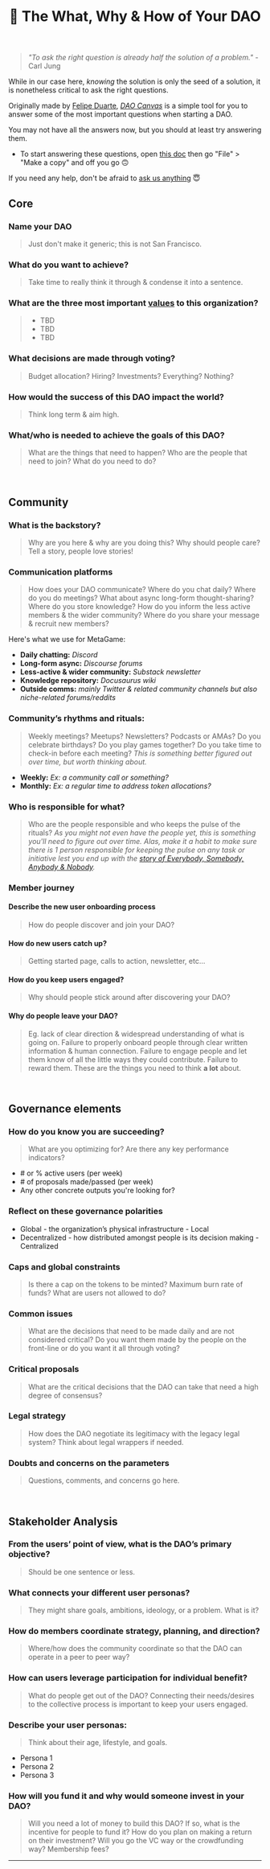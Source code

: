 ﻿---
title: 🤔 The What, Why & How of Your DAO
---

> _"To ask the right question is already half the solution of a problem."_ - Carl Jung

While in our case here, _knowing_ the solution is only the seed of a solution, it is nonetheless critical to ask the right questions.

Originally made by [Felipe Duarte](https://twitter.com/duartedao), [_DAO Canvas_](http://daocanvas.webflow.io/) is a simple tool for you to answer some of the most important questions when starting a DAO.

You may not have all the answers now, but you should at least try answering them.

-   To start answering these questions, open [this doc](https://docs.google.com/document/d/1iS3xRLsaZORNGnhAmYekGPJyqYLtax-h62estIsF90s/edit?usp=sharing) then go "File" > "Make a copy" and off you go 🙃

If you need any help, don't be afraid to [ask us anything](https://discord.gg/6JFXC9T) 😇
<br />

## Core

### Name your DAO

> Just don't make it generic; this is not San Francisco.

### What do you want to achieve?

> Take time to really think it through & condense it into a sentence.

### What are the three most important [values](https://www.google.com/search?q=list+of+values&sxsrf=ALeKk00gKf4qjEK4puOgs1zch0Q-z3SeRw:1601637375655&source=lnms&tbm=isch&sa=X&ved=2ahUKEwiysNaW5JXsAhUql4sKHaZdCoYQ_AUoAXoECBkQAw&biw=2091&bih=1225) to this organization?

> -   TBD
> -   TBD
> -   TBD

### What decisions are made through voting?

> Budget allocation? Hiring? Investments? Everything? Nothing?

### How would the success of this DAO impact the world?

> Think long term & aim high.

### What/who is needed to achieve the goals of this DAO?

> What are the things that need to happen? Who are the people that need to join? What do you need to do?

<br />

## Community

### What is the backstory?

> Why are you here & why are you doing this? Why should people care? Tell a story, people love stories!

### Communication platforms

> How does your DAO communicate? Where do you chat daily? Where do you do meetings? What about async long-form thought-sharing? Where do you store knowledge? How do you inform the less active members & the wider community? Where do you share your message & recruit new members?

Here's what we use for MetaGame:

-   **Daily chatting:** _Discord_
-   **Long-form async:** _Discourse forums_
-   **Less-active & wider community:** _Substack newsletter_
-   **Knowledge repository:** _Docusaurus wiki_
-   **Outside comms:** _mainly Twitter & related community channels but also niche-related forums/reddits_

### Community’s rhythms and rituals:

> Weekly meetings? Meetups? Newsletters? Podcasts or AMAs? Do you celebrate birthdays? Do you play games together? Do you take time to check-in before each meeting?
> _This is something better figured out over time, but worth thinking about._

-   **Weekly:** _Ex: a community call or something?_
-   **Monthly:** _Ex: a regular time to address token allocations?_

### Who is responsible for what?

> Who are the people responsible and who keeps the pulse of the rituals?
> _As you might not even have the people yet, this is something you'll need to figure out over time. Alas, make it a habit to make sure there is 1 person responsible for keeping the pulse on any task or initiative lest you end up with the [story of Everybody, Somebody, Anybody & Nobody](https://i.pinimg.com/originals/8a/1d/73/8a1d73ef7261e9c6f1bcdcaab2b5153c.jpg)._

### Member journey

#### Describe the new user onboarding process

> How do people discover and join your DAO?

#### How do new users catch up?

> Getting started page, calls to action, newsletter, etc...

#### How do you keep users engaged?

> Why should people stick around after discovering your DAO?

#### Why do people leave your DAO?

> Eg. lack of clear direction & widespread understanding of what is going on. Failure to properly onboard people through clear written information & human connection. Failure to engage people and let them know of all the little ways they could contribute. Failure to reward them. These are the things you need to think **a lot** about.

<br />

## Governance elements

### How do you know you are succeeding?

> What are you optimizing for? Are there any key performance indicators?

-   \# or % active users (per week)
-   \# of proposals made/passed (per week)
-   Any other concrete outputs you're looking for?

### Reflect on these governance polarities

-   Global - the organization’s physical infrastructure - Local
-   Decentralized - how distributed amongst people is its decision making - Centralized

### Caps and global constraints

> Is there a cap on the tokens to be minted? Maximum burn rate of funds? What are users not allowed to do?

### Common issues

> What are the decisions that need to be made daily and are not considered critical?
> Do you want them made by the people on the front-line or do you want it all through voting?

### Critical proposals

> What are the critical decisions that the DAO can take that need a high degree of consensus?

### Legal strategy

> How does the DAO negotiate its legitimacy with the legacy legal system? Think about legal wrappers if needed.

### Doubts and concerns on the parameters

> Questions, comments, and concerns go here.

<br />

## Stakeholder Analysis

### From the users’ point of view, what is the DAO’s primary objective?

> Should be one sentence or less.

### What connects your different user personas?

> They might share goals, ambitions, ideology, or a problem. What is it?

### How do members coordinate strategy, planning, and direction?

> Where/how does the community coordinate so that the DAO can operate in a peer to peer way?

### How can users leverage participation for individual benefit?

> What do people get out of the DAO? Connecting their needs/desires to the collective process is important to keep your users engaged.

### Describe your user personas:

> Think about their age, lifestyle, and goals.

-   Persona 1
-   Persona 2
-   Persona 3

### How will you fund it and why would someone invest in your DAO?

> Will you need a lot of money to build this DAO? If so, what is the incentive for people to fund it? How do you plan on making a return on their investment? Will you go the VC way or the crowdfunding way? Membership fees?

---
